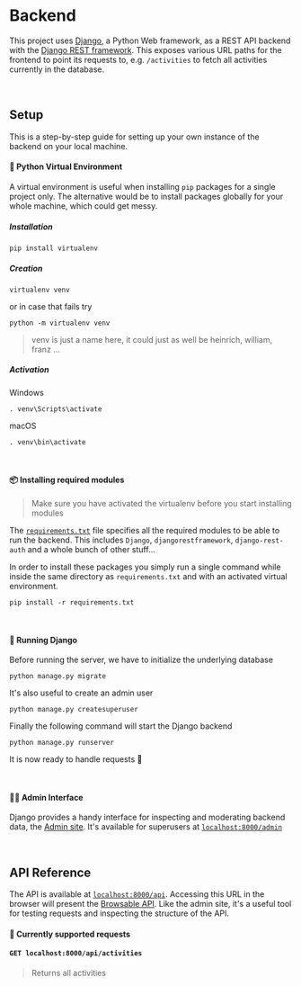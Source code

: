 # Backend

This project uses [Django](https://www.djangoproject.com/), a Python Web framework, as a REST API backend with the [Django REST framework](https://www.django-rest-framework.org/). This exposes various URL paths for the frontend to point its requests to, e.g. `/activities` to fetch all activities currently in the database.

<br>

## Setup

This is a step-by-step guide for setting up your own instance of the backend on your local machine.

#### 🌟 Python Virtual Environment

A virtual environment is useful when installing `pip` packages for a single project only. The alternative would be to install packages globally for your whole machine, which could get messy.

##### Installation

```
pip install virtualenv
```

##### Creation

```
virtualenv venv
```
or in case that fails try
```
python -m virtualenv venv
```
> venv is just a name here, it could just as well be heinrich, william, franz ...

##### Activation

Windows
```
. venv\Scripts\activate
```
macOS
```
. venv\bin\activate
```

<br>

#### 📦 Installing required modules
> Make sure you have activated the virtualenv before you start installing modules

The [`requirements.txt`](requirements.txt) file specifies all the required modules to be able to run the backend. This includes `Django`, `djangorestframework`, `django-rest-auth` and a whole bunch of other stuff...

In order to install these packages you simply run a single command while inside the same directory as `requirements.txt` and with an activated virtual environment.

```
pip install -r requirements.txt
```

<br>

#### 🏇 Running Django

Before running the server, we have to initialize the underlying database
```
python manage.py migrate
```

It's also useful to create an admin user
```
python manage.py createsuperuser
```

Finally the following command will start the Django backend

```
python manage.py runserver
```

It is now ready to handle requests 🥳

<br>

#### 🧙‍♂️ Admin Interface

Django provides a handy interface for inspecting and moderating backend data, the [Admin site](https://docs.djangoproject.com/en/3.1/ref/contrib/admin/). It's available for superusers at [`localhost:8000/admin`](http://localhost:8000/admin)


<br>

## API Reference

The API is available at [`localhost:8000/api`](http://localhost:8000/api). Accessing this URL in the browser will present the [Browsable API](https://www.django-rest-framework.org/topics/browsable-api/). Like the admin site, it's a useful tool for testing requests and inspecting the structure of the API.

#### 🤝 Currently supported requests

#### `GET localhost:8000/api/activities`
> Returns all activities
